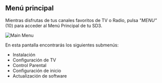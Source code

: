 ## Menú principal

Mientras disfrutas de tus canales favoritos de TV o Radio, pulsa *"MENU"* (10) para acceder al Menú Principal de tu SD3.

![Main Menu](http://static.energysistem.com/images/manuals/42510/5564581f230bd.jpg)

En esta pantalla encontrarás los siguientes submenús:

* Instalación
* Configuración de TV
* Control Parental
* Configuración de inicio
* Actualización de software





